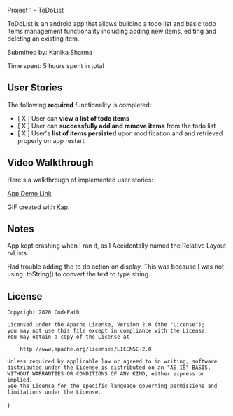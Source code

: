 Project 1 - ToDoList

ToDoList is an android app that allows building a todo list and basic todo items management functionality including adding new items, editing and deleting an existing item. 
 
Submitted by: Kanika Sharma 
 
Time spent: 5 hours spent in total 
 
## User Stories 
 
The following **required** functionality is completed: 
 
* [ X ] User can **view a list of todo items** 
* [ X ] User can **successfully add and remove items** from the todo list 
* [ X ] User's **list of items persisted** upon modification and and retrieved properly on app restart 
 
## Video Walkthrough 
 
Here's a walkthrough of implemented user stories: 
 
[App Demo Link](screenshots/ToDoDemo.gif) 
 
GIF created with [Kap](http://www.getkap.co/). 
 
## Notes 
 
App kept crashing when I ran it, as I Accidentally named the Relative Layout rvLists. 

Had trouble adding the to do action on display. This was because I was not using .toString() to convert the text to type string. 
 
## License 
 
    Copyright 2020 CodePath 
 
    Licensed under the Apache License, Version 2.0 (the "License"); 
    you may not use this file except in compliance with the License. 
    You may obtain a copy of the License at 
 
        http://www.apache.org/licenses/LICENSE-2.0 
 
    Unless required by applicable law or agreed to in writing, software 
    distributed under the License is distributed on an "AS IS" BASIS, 
    WITHOUT WARRANTIES OR CONDITIONS OF ANY KIND, either express or implied. 
    See the License for the specific language governing permissions and 
    limitations under the License. 
}

